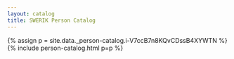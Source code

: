 ```yaml
---
layout: catalog
title: SWERIK Person Catalog
---
```

{% assign p = site.data._person-catalog.i-V7ccB7n8KQvCDssB4XYWTN %}
{% include person-catalog.html p=p %}

